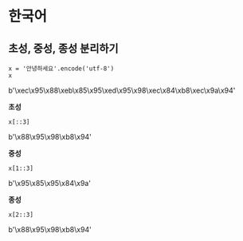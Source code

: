 # 한국어

## 초성, 중성, 종성 분리하기
```
x = '안녕하세요'.encode('utf-8')
x
```
b'\xec\x95\x88\xeb\x85\x95\xed\x95\x98\xec\x84\xb8\xec\x9a\x94'

**초성**   
```
x[::3]
```
b'\x88\x95\x98\xb8\x94'

**중성**   
```
x[1::3]
```
b'\x95\x85\x95\x84\x9a'

**종성**   
```
x[2::3]
```
b'\x88\x95\x98\xb8\x94'